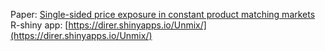 Paper: [Single-sided price exposure in constant product matching markets](http://gdre.leo-univ-orleans.fr/direr/paper/unmix.pdf)
<br>
R-shiny app: [https://direr.shinyapps.io/Unmix/](https://direr.shinyapps.io/Unmix/)
